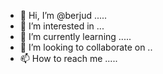 - 👋 Hi, I’m @berjud .....
- 👀 I’m interested in ...
- 🌱 I’m currently learning .....
- 💞️ I’m looking to collaborate on ..
- 📫 How to reach me .....

<!---
berjud/berjud is a ✨ special ✨ repository because its `README.md` (this file) appears on your GitHub profile.
You can click the Preview link to take a look at your changes.
--->
